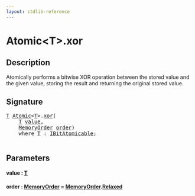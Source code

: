 ```yaml
---
layout: stdlib-reference
---
```


# Atomic\<T\>\.xor

## Description

Atomically performs a bitwise XOR operation between the stored value
and the given value, storing the result and returning the original
stored value.




## Signature 

<pre>
<a href="../types/atomic-0/index.html#typeparam-T" class="code_type">T</a> <a href="../types/atomic-0/index.html" class="code_type">Atomic</a>&lt;<a href="../types/atomic-0/index.html#typeparam-T" class="code_type">T</a>&gt;.<a href="xor.html">xor</a>(
    <a href="../types/atomic-0/index.html#typeparam-T" class="code_type">T</a> <a href="xor.html#decl-value" class="code_param">value</a>,
    <a href="../types/memoryorder-06/index.html" class="code_type">MemoryOrder</a> <a href="xor.html#decl-order" class="code_param">order</a>)
    <span class='code_keyword'>where</span> <a href="../types/atomic-0/index.html#typeparam-T" class="code_type">T</a> : <a href="../interfaces/ibitatomicable-014/index.html" class="code_type">IBitAtomicable</a>;

</pre>

## Parameters

####  <a id="decl-value"></a>value  : [T](../types/atomic-0/index.html#typeparam-T)
####  <a id="decl-order"></a>order  : [MemoryOrder](../types/memoryorder-06/index.html) = [MemoryOrder](../types/memoryorder-06/index.html)\.[Relaxed](../types/memoryorder-06/index.html#decl-Relaxed)

